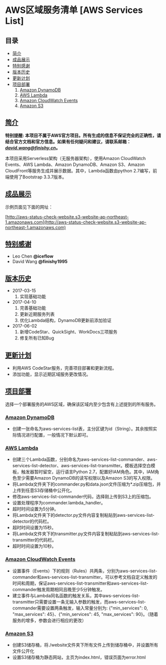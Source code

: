 # AWS区域服务清单 [AWS Services List]


## 目录

- [简介](#简介)
- [成品展示](#成品展示)
- [特别感谢](#特别感谢)
- [版本历史](#版本历史)
- [更新计划](#更新计划)
- [项目部署](#项目部署)
	1. [Amazon DynamoDB](#amazon-dynamodb)
	2. [AWS Lambda](#aws-lambda)
	3. [Amazon CloudWatch Events](#amazon-cloudwatch-events)
	4. [Amazon S3](#amazon-s3)


## [简介](id:简介)

**特别提醒: 本项目不属于AWS官方项目。所有生成的信息不保证完全的正确性，请结合官方文档和官方信息。如果有任何疑问和建议，请联系邮箱：*[david.wang@finishy.cn](mailto:david.wang@finishy.cn)*。**

本项目采用Serverless架构（无服务器架构），使用Amazon CloudWatch Events、AWS Lambda、Amazon DynamoDB、Amazon S3、Amazon CloudFront等服务生成并展示数据。其中，Lambda函数由python 2.7编写，前端使用了Bootstrap 3.3.7版本。


## [成品展示](id:成品展示)

示例页面见下面的网址：

[http://aws-status-check-website.s3-website-ap-northeast-1.amazonaws.com](http://aws-status-check-website.s3-website-ap-northeast-1.amazonaws.com)


## [特别感谢](id:特别感谢)

- Leo Chen **@iceflow**
- David Wang **@finishy1995**


## [版本历史](id:版本历史)

- 2017-03-15
	1. 实现基础功能
- 2017-04-10
	1. 完善基础功能
	2. 更新近期服务列表
	3. 优化Lambda结构，DynamoDB更新前添加验证
- 2017-06-02
	1. 新增CodeStar、QuickSight、WorkDocs三项服务
	2. 修复所有已知Bug


## [更新计划](id:更新计划)

- 利用AWS CodeStar服务，完善项目部署和更新流程。
- 添加功能，显示近期区域服务更改情况。


## [项目部署](id:项目部署)

选择一个部署服务的AWS区域，确保该区域内至少包含有上述提到的所有服务。

### [Amazon DynamoDB](id:AmazonDynamoDB)

- 创建一张命名为aws-services-list表，主分区键为id（String）。其余按照实际情况进行配置，一般情况下默认即可。

### [AWS Lambda](id:AWSLambda)

- 创建三个Lambda函数，分别命名为aws-services-list-commander、aws-services-list-detector、aws-services-list-transmitter。模板选择空白模板，触发器暂时留空，运行语言Python 2.7，配置好IAM角色。其中，IAM角色至少需要Amazon DynamoDB的读写权限以及Amazon S3的写入权限。
- 将Lambda文件夹下的commander.py和data.json文件压缩为*.zip压缩包，并上传到任意S3存储桶中公开化。
- 修改aws-services-list-commander代码，选择刚上传到S3上的压缩包。
- 设置处理程序为commander.lambda_handler。
- 超时时间设置为5分钟。
- 将Lambda文件夹下的detector.py文件内容复制粘贴到aws-services-list-detector的代码栏。
- 超时时间设置为15秒。
- 将Lambda文件夹下的transmitter.py文件内容复制粘贴到aws-services-list-transmitter的代码栏。
- 超时时间设置为10秒。

### [Amazon CloudWatch Events](id:amazon-cloudwatch-events)

- 设置事件（Events）下的规则（Rules）共两条，分别为aws-services-list-commander和aws-services-list-transmitter。可以参考文档自定义触发的时间和周期，保证aws-services-list-transmitter和aws-services-list-commander触发周期相同且晚至少5分钟触发。
- 建立事件与Lambda同名函数的触发关系，其中aws-services-list-transmitter只需要设置一条无输入参数的触发，而aws-services-list-commander需要设置两条触发，输入常量分别为: {"min_services": 0, "max_services": 45}、{"min_services": 45, "max_services": 90}。（随着服务的增多，参数会进行相应的更改）

### [Amazon S3](id:AmazonS3)

- 创建S3储存桶，将./website文件夹下所有文件上传到储存桶中，并设置所有文件公开化
- 设置S3储存桶为静态网站，主页为index.html，错误页面为error.html
